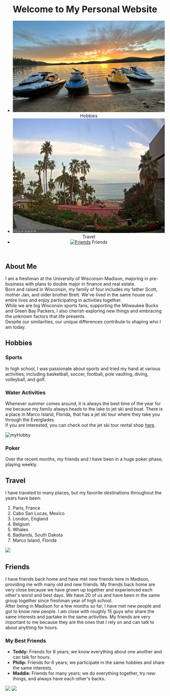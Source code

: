 <!DOCTYPE html>
<html lang="en">

<head>
    <meta charset="UTF-8">
    <meta name="viewport" content="width=device-width, initial-scale=1.0">
    <link rel="stylesheet" href="styles.css">
</head>

<body>
    <header>
        <h1>Welcome to My Personal Website</h1>
        <nav>
            <ul>
        <!-- Hobbies Link -->
        <li><a href="watersport.JPG" target="_blank"><img src="watersport.JPG" alt="Watersport"></a> Hobbies</li>
        <!-- Travel Link -->
        <li><a href="travel.JPG" target="_blank"><img src="travel.JPG" alt="Travel"></a> Travel</li>
        <!-- Friends Link -->
        <li><a href="friends.JPG" target="_blank"><img src="friends.JPG" alt="Friends"></a> Friends</li>
    </ul>
        </nav>
    </header>
    <section>
        <h2>About Me</h2>
        <p>
            I am a freshman at the University of Wisconsin-Madison, majoring in pre-business with plans to double major
            in finance and real estate.
            <br>
            Born and raised in Wisconsin, my family of four includes my father Scott, mother Jan, and older brother
            Brett.
            We've lived in the same house our entire lives and enjoy participating in activities together.
            <br>
            While we are big Wisconsin sports fans, supporting the Milwaukee Bucks and Green Bay Packers, I also
            cherish exploring new things and embracing the unknown factors that life presents.
            <br>
            Despite our similarities, our unique differences contribute to shaping who I am today.
        </p>
    </section>
    <section>
        <h2>Hobbies</h2>
        <h3>Sports</h3>
        <p>
            In high school, I was passionate about sports and tried my hand at various activities, including basketball,
            soccer, football, pole vaulting, diving, volleyball, and golf.
        </p>
        <h3>Water Activities</h3>
        <p>
            Whenever summer comes around, it is always the best time of the year for me because my family always heads
            to the lake to jet ski and boat. There is a place in Marco Island, Florida, that has a jet ski tour where
            they take you through the Everglades.
            <br>
            If you are interested, you can check out the jet ski tour rental shop <a href="https://www.evergladesjetskitours.com/"
                target="_blank" rel="noopener">here</a>.
        </p>
        <img alt="myHobby" src="jetskiHobby.jpeg" height="50" width="50"/>
        </p>
        <h3>Poker</h3>
        <p>
            Over the recent months, my friends and I have been in a huge poker phase, playing weekly.
        </p>
    </section>
    <section>
        <h2>Travel</h2>
        <p>
            I have traveled to many places, but my favorite destinations throughout the years have been:
        </p>
        <ol>
            <li>Paris, France</li>
            <li>Cabo San Lucas, Mexico</li>
            <li>London, England</li>
            <li>Belgium</li>
            <li>Whales</li>
            <li>Badlands, South Dakota</li>
            <li>Marco Island, Florida</li>
        </ol>
    <img src=”IMG_4242.HEIC”>
    </section>
    <section>
        <h2>Friends</h2>
        <p>
            I have friends back home and have met new friends here in Madison, providing me with many old and new
            friends. My friends back home are very close because we have grown up together and experienced each
            other's worst and best days. We have 20 of us and have been in the same group together since freshman
            year of high school.
            <br>
            After being in Madison for a few months so far, I have met new people and got to know new people. I am
            close with roughly 15 guys who share the same interests and partake in the same activities. My friends are
            very important to me because they are the ones that I rely on and can talk to about anything for hours.
        </p>
        <h3>My Best Friends</h3>
        <ul>
            <li>
                <strong>Teddy:</strong> Friends for 8 years; we know everything about one another and can talk for
                hours.
            </li>
            <li>
                <strong>Philip:</strong> Friends for 6 years; we participate in the same hobbies and share the same
                interests.
            </li>
            <li>
                <strong>Maddie:</strong> Friends for many years; we do everything together, try new things, and always
                have each other's backs.
            </li>
        </ul>
    </section>
</div>
<img class="rectangle-7-eNx" src="/api/prod-us-east-2-first-cluster/projects/34rqrUW..." id="11:220"/>
<img class="rectangle-8-As6" src="/api/prod-us-east-2-first-cluster/projects/34rqrUW..." id="11:221"/>
</div>
</div>
